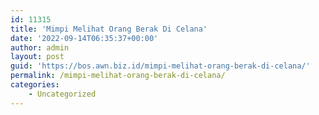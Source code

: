 ```yaml
---
id: 11315
title: 'Mimpi Melihat Orang Berak Di Celana'
date: '2022-09-14T06:35:37+00:00'
author: admin
layout: post
guid: 'https://bos.awn.biz.id/mimpi-melihat-orang-berak-di-celana/'
permalink: /mimpi-melihat-orang-berak-di-celana/
categories:
    - Uncategorized
---
```


